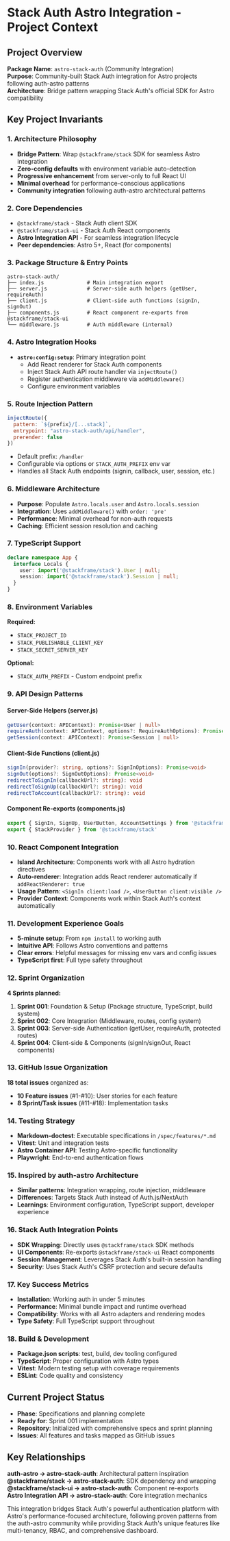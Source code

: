 # Stack Auth Astro Integration - Project Context

## Project Overview

**Package Name**: `astro-stack-auth` (Community Integration)  
**Purpose**: Community-built Stack Auth integration for Astro projects following auth-astro patterns  
**Architecture**: Bridge pattern wrapping Stack Auth's official SDK for Astro compatibility  

## Key Project Invariants

### 1. Architecture Philosophy
- **Bridge Pattern**: Wrap `@stackframe/stack` SDK for seamless Astro integration
- **Zero-config defaults** with environment variable auto-detection
- **Progressive enhancement** from server-only to full React UI
- **Minimal overhead** for performance-conscious applications
- **Community integration** following auth-astro architectural patterns

### 2. Core Dependencies
- `@stackframe/stack` - Stack Auth client SDK
- `@stackframe/stack-ui` - Stack Auth React components  
- **Astro Integration API** - For seamless integration lifecycle
- **Peer dependencies**: Astro 5+, React (for components)

### 3. Package Structure & Entry Points
```
astro-stack-auth/
├── index.js              # Main integration export
├── server.js             # Server-side auth helpers (getUser, requireAuth)
├── client.js             # Client-side auth functions (signIn, signOut)
├── components.js         # React component re-exports from @stackframe/stack-ui
└── middleware.js         # Auth middleware (internal)
```

### 4. Astro Integration Hooks
- **`astro:config:setup`**: Primary integration point
  - Add React renderer for Stack Auth components
  - Inject Stack Auth API route handler via `injectRoute()`
  - Register authentication middleware via `addMiddleware()`
  - Configure environment variables

### 5. Route Injection Pattern
```javascript
injectRoute({
  pattern: `${prefix}/[...stack]`,
  entrypoint: "astro-stack-auth/api/handler", 
  prerender: false
})
```
- Default prefix: `/handler`
- Configurable via options or `STACK_AUTH_PREFIX` env var
- Handles all Stack Auth endpoints (signin, callback, user, session, etc.)

### 6. Middleware Architecture
- **Purpose**: Populate `Astro.locals.user` and `Astro.locals.session`
- **Integration**: Uses `addMiddleware()` with `order: 'pre'`
- **Performance**: Minimal overhead for non-auth requests
- **Caching**: Efficient session resolution and caching

### 7. TypeScript Support
```typescript
declare namespace App {
  interface Locals {
    user: import('@stackframe/stack').User | null;
    session: import('@stackframe/stack').Session | null;
  }
}
```

### 8. Environment Variables
**Required:**
- `STACK_PROJECT_ID`
- `STACK_PUBLISHABLE_CLIENT_KEY`
- `STACK_SECRET_SERVER_KEY`

**Optional:**
- `STACK_AUTH_PREFIX` - Custom endpoint prefix

### 9. API Design Patterns

#### Server-Side Helpers (server.js)
```typescript
getUser(context: APIContext): Promise<User | null>
requireAuth(context: APIContext, options?: RequireAuthOptions): Promise<User>  
getSession(context: APIContext): Promise<Session | null>
```

#### Client-Side Functions (client.js)
```typescript
signIn(provider?: string, options?: SignInOptions): Promise<void>
signOut(options?: SignOutOptions): Promise<void>
redirectToSignIn(callbackUrl?: string): void
redirectToSignUp(callbackUrl?: string): void
redirectToAccount(callbackUrl?: string): void
```

#### Component Re-exports (components.js)
```typescript
export { SignIn, SignUp, UserButton, AccountSettings } from '@stackframe/stack-ui'
export { StackProvider } from '@stackframe/stack'
```

### 10. React Component Integration
- **Island Architecture**: Components work with all Astro hydration directives
- **Auto-renderer**: Integration adds React renderer automatically if `addReactRenderer: true`
- **Usage Pattern**: `<SignIn client:load />`, `<UserButton client:visible />`
- **Provider Context**: Components work within Stack Auth's context automatically

### 11. Development Experience Goals
- **5-minute setup**: From `npm install` to working auth
- **Intuitive API**: Follows Astro conventions and patterns
- **Clear errors**: Helpful messages for missing env vars and config issues
- **TypeScript first**: Full type safety throughout

### 12. Sprint Organization
**4 Sprints planned:**
1. **Sprint 001**: Foundation & Setup (Package structure, TypeScript, build system)
2. **Sprint 002**: Core Integration (Middleware, routes, config system)  
3. **Sprint 003**: Server-side Authentication (getUser, requireAuth, protected routes)
4. **Sprint 004**: Client-side & Components (signIn/signOut, React components)

### 13. GitHub Issue Organization
**18 total issues** organized as:
- **10 Feature issues** (#1-#10): User stories for each feature
- **8 Sprint/Task issues** (#11-#18): Implementation tasks

### 14. Testing Strategy
- **Markdown-doctest**: Executable specifications in `/spec/features/*.md`
- **Vitest**: Unit and integration tests
- **Astro Container API**: Testing Astro-specific functionality
- **Playwright**: End-to-end authentication flows

### 15. Inspired by auth-astro Architecture
- **Similar patterns**: Integration wrapping, route injection, middleware
- **Differences**: Targets Stack Auth instead of Auth.js/NextAuth
- **Learnings**: Environment configuration, TypeScript support, developer experience

### 16. Stack Auth Integration Points
- **SDK Wrapping**: Directly uses `@stackframe/stack` SDK methods
- **UI Components**: Re-exports `@stackframe/stack-ui` React components  
- **Session Management**: Leverages Stack Auth's built-in session handling
- **Security**: Uses Stack Auth's CSRF protection and secure defaults

### 17. Key Success Metrics
- **Installation**: Working auth in under 5 minutes
- **Performance**: Minimal bundle impact and runtime overhead
- **Compatibility**: Works with all Astro adapters and rendering modes
- **Type Safety**: Full TypeScript support throughout

### 18. Build & Development
- **Package.json scripts**: test, build, dev tooling configured
- **TypeScript**: Proper configuration with Astro types
- **Vitest**: Modern testing setup with coverage requirements
- **ESLint**: Code quality and consistency

## Current Project Status
- **Phase**: Specifications and planning complete
- **Ready for**: Sprint 001 implementation  
- **Repository**: Initialized with comprehensive specs and sprint planning
- **Issues**: All features and tasks mapped as GitHub issues

## Key Relationships

**auth-astro → astro-stack-auth**: Architectural pattern inspiration  
**@stackframe/stack → astro-stack-auth**: SDK dependency and wrapping  
**@stackframe/stack-ui → astro-stack-auth**: Component re-exports  
**Astro Integration API → astro-stack-auth**: Core integration mechanics  

This integration bridges Stack Auth's powerful authentication platform with Astro's performance-focused architecture, following proven patterns from the auth-astro community while providing Stack Auth's unique features like multi-tenancy, RBAC, and comprehensive dashboard.